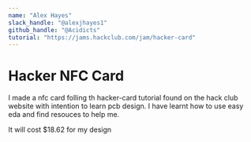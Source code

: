 ```yaml
---
name: "Alex Hayes"
slack_handle: "@alexjhayes1"
github_handle: "@Acidicts"
tutorial: "https://jams.hackclub.com/jam/hacker-card"
---
```


# Hacker NFC Card

<!-- Describe your board in 2-3 sentences. What are you making? What will it do? -->
I made a nfc card folling th hacker-card tutorial found on the hack club website with intention to learn pcb design. I have learnt how to use easy eda and find resouces to help me.

<!-- How much is it going to cost? -->
It will cost $18.62 for my design
